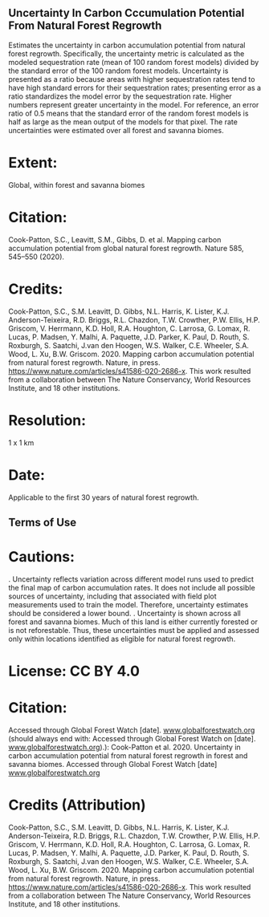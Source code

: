 ## Uncertainty In Carbon Cccumulation Potential From Natural Forest Regrowth

Estimates the uncertainty in carbon accumulation potential from natural forest regrowth. Specifically, the uncertainty metric is calculated as the modeled sequestration rate (mean of 100 random forest models) divided by the standard error of the 100 random forest models. Uncertainty is presented as a ratio because areas with higher sequestration rates tend to have high standard errors for their sequestration rates; presenting error as a ratio standardizes the model error by the sequestration rate. Higher numbers represent greater uncertainty in the model. For reference, an error ratio of 0.5 means that the standard error of the random forest models is half as large as the mean output of the models for that pixel. The rate uncertainties were estimated over all forest and savanna biomes.

# Extent:

Global, within forest and savanna biomes

# Citation:

Cook-Patton, S.C., Leavitt, S.M., Gibbs, D. et al. Mapping carbon accumulation potential from global natural forest regrowth. Nature 585, 545–550 (2020).

# Credits:

Cook-Patton, S.C., S.M. Leavitt, D. Gibbs, N.L. Harris, K. Lister, K.J. Anderson-Teixeira, R.D. Briggs, R.L. Chazdon, T.W. Crowther, P.W. Ellis, H.P. Griscom, V. Herrmann, K.D. Holl, R.A. Houghton, C. Larrosa, G. Lomax, R. Lucas, P. Madsen, Y. Malhi, A. Paquette, J.D. Parker, K. Paul, D. Routh, S. Roxburgh, S. Saatchi, J.van den Hoogen, W.S. Walker, C.E. Wheeler, S.A. Wood, L. Xu, B.W. Griscom. 2020. Mapping carbon accumulation potential from natural forest regrowth. Nature, in press. https://www.nature.com/articles/s41586-020-2686-x. This work resulted from a collaboration between The Nature Conservancy, World Resources Institute, and 18 other institutions.

# Resolution:

1 x 1 km

# Date:

Applicable to the first 30 years of natural forest regrowth.

## Terms of Use

# Cautions:

. Uncertainty reflects variation across different model runs used to predict the final map of carbon accumulation rates. It does not include all possible sources of uncertainty, including that associated with field plot measurements used to train the model. Therefore, uncertainty estimates should be considered a lower bound.
. Uncertainty is shown across all forest and savanna biomes. Much of this land is either currently forested or is not reforestable. Thus, these uncertainties must be applied and assessed only within locations identified as eligible for natural forest regrowth.

# License: CC BY 4.0

# Citation:

Accessed through Global Forest Watch [date]. www.globalforestwatch.org (should always end with: Accessed through Global Forest Watch on [date]. www.globalforestwatch.org).): Cook-Patton et al. 2020. Uncertainty in carbon accumulation potential from natural forest regrowth in forest and savanna biomes. Accessed through Global Forest Watch [date] www.globalforestwatch.org

# Credits (Attribution)

Cook-Patton, S.C., S.M. Leavitt, D. Gibbs, N.L. Harris, K. Lister, K.J. Anderson-Teixeira, R.D. Briggs, R.L. Chazdon, T.W. Crowther, P.W. Ellis, H.P. Griscom, V. Herrmann, K.D. Holl, R.A. Houghton, C. Larrosa, G. Lomax, R. Lucas, P. Madsen, Y. Malhi, A. Paquette, J.D. Parker, K. Paul, D. Routh, S. Roxburgh, S. Saatchi, J.van den Hoogen, W.S. Walker, C.E. Wheeler, S.A. Wood, L. Xu, B.W. Griscom. 2020. Mapping carbon accumulation potential from natural forest regrowth. Nature, in press. https://www.nature.com/articles/s41586-020-2686-x. This work resulted from a collaboration between The Nature Conservancy, World Resources Institute, and 18 other institutions.
